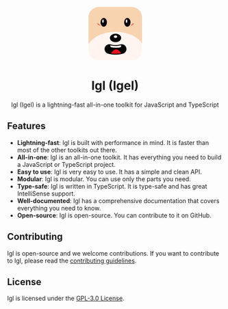 <div align="center"> 
  <img src="../assets/logo.png" alt="Icon" width="125" height="125" style="border-radius: 24px;">
  <h1>Igl (Igel)</h1>
  <p>Igl (Igel) is a lightning-fast all-in-one toolkit for JavaScript and TypeScript</p>
</div>

## Features
- **Lightning-fast**: Igl is built with performance in mind. It is faster than most of the other toolkits out there.
- **All-in-one**: Igl is an all-in-one toolkit. It has everything you need to build a JavaScript or TypeScript project.
- **Easy to use**: Igl is very easy to use. It has a simple and clean API.
- **Modular**: Igl is modular. You can use only the parts you need.
- **Type-safe**: Igl is written in TypeScript. It is type-safe and has great IntelliSense support.
- **Well-documented**: Igl has a comprehensive documentation that covers everything you need to know.
- **Open-source**: Igl is open-source. You can contribute to it on GitHub.

## Contributing
Igl is open-source and we welcome contributions. If you want to contribute to Igl, please read the [contributing guidelines](../CONTRIBUTING.md).

## License
Igl is licensed under the [GPL-3.0 License](../LICENSE).